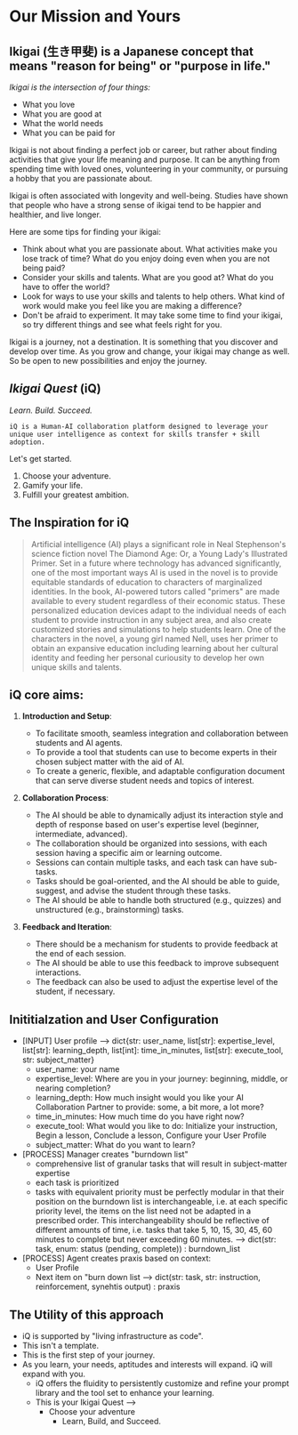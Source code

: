 # **Our Mission and Yours**

## Ikigai (生き甲斐) is a Japanese concept that means "reason for being" or "purpose in life."

*Ikigai is the intersection of four things:*

- What you love
- What you are good at
- What the world needs
- What you can be paid for

Ikigai is not about finding a perfect job or career, but rather about finding activities that give your life meaning and purpose. It can be anything from spending time with loved ones, volunteering in your community, or pursuing a hobby that you are passionate about.

Ikigai is often associated with longevity and well-being. Studies have shown that people who have a strong sense of ikigai tend to be happier and healthier, and live longer.

Here are some tips for finding your ikigai:

- Think about what you are passionate about. What activities make you lose track of time? What do you enjoy doing even when you are not being paid?
- Consider your skills and talents. What are you good at? What do you have to offer the world?
- Look for ways to use your skills and talents to help others. What kind of work would make you feel like you are making a difference?
- Don't be afraid to experiment. It may take some time to find your ikigai, so try different things and see what feels right for you.

Ikigai is a journey, not a destination. It is something that you discover and develop over time. As you grow and change, your ikigai may change as well. So be open to new possibilities and enjoy the journey.

## *Ikigai Quest* (iQ)
*Learn. Build. Succeed.*

`iQ is a Human-AI collaboration platform designed to leverage your unique user intelligence as context for skills transfer + skill adoption.`

Let's get started.
1. Choose your adventure.
2. Gamify your life.
3. Fulfill your greatest ambition.

## The Inspiration for iQ

> Artificial intelligence (AI) plays a significant role in Neal Stephenson's science fiction novel The Diamond Age: Or, a Young Lady's Illustrated Primer. Set in a future where technology has advanced significantly, one of the most important ways AI is used in the novel is to provide equitable standards of education to characters of marginalized identities. In the book, AI-powered tutors called "primers" are made available to every student regardless of their economic status. These personalized education devices adapt to the individual needs of each student to provide instruction in any subject area, and also create customized stories and simulations to help students learn.  One of the characters in the novel, a young girl named Nell, uses her primer to obtain an expansive education including learning about her cultural identity and feeding her personal curiousity to develop her own unique skills and talents.

## iQ core aims:

1. **Introduction and Setup**:
    - To facilitate smooth, seamless integration and collaboration between students and AI agents.
    - To provide a tool that students can use to become experts in their chosen subject matter with the aid of AI.
    - To create a generic, flexible, and adaptable configuration document that can serve diverse student needs and topics of interest.

2. **Collaboration Process**:
    - The AI should be able to dynamically adjust its interaction style and depth of response based on user's expertise level (beginner, intermediate, advanced).
    - The collaboration should be organized into sessions, with each session having a specific aim or learning outcome.
    - Sessions can contain multiple tasks, and each task can have sub-tasks.
    - Tasks should be goal-oriented, and the AI should be able to guide, suggest, and advise the student through these tasks.
    - The AI should be able to handle both structured (e.g., quizzes) and unstructured (e.g., brainstorming) tasks.

3. **Feedback and Iteration**:
    - There should be a mechanism for students to provide feedback at the end of each session.
    - The AI should be able to use this feedback to improve subsequent interactions.
    - The feedback can also be used to adjust the expertise level of the student, if necessary.

## Inititialzation and User Configuration

- [INPUT] User profile --> dict{str: user_name, list[str]: expertise_level, list[str]: learning_depth, list[int]: time_in_minutes, list[str]: execute_tool, str: subject_matter}
  - user_name: your name
  - expertise_level: Where are you in your journey: beginning, middle, or nearing completion?
  - learning_depth: How much insight would you like your AI Collaboration Partner to provide: some, a bit more, a lot more?
  - time_in_minutes: How much time do you have right now?
  - execute_tool: What would you like to do: Initialize your instruction, Begin a lesson, Conclude a lesson, Configure your User Profile
  - subject_matter: What do you want to learn? 
- [PROCESS] Manager creates "burndown list"
    - comprehensive list of granular tasks that will result in subject-matter expertise
    - each task is prioritized
    - tasks with equivalent priority must be perfectly modular in that their position on the burndown list is interchangeable, i.e. at each specific priority level, the items on the list need not be adapted in a prescribed order.  This interchangeability should be reflective of different amounts of time, i.e. tasks that take 5, 10, 15, 30, 45, 60 minutes to complete but never exceeding 60 minutes.
      --> dict(str: task, enum: status (pending, complete)) : burndown_list
- [PROCESS] Agent creates praxis based on context:
    - User Profile
    - Next item on "burn down list
      --> dict(str: task, str: instruction, reinforcement, synehtis output) : praxis

## The Utility of this approach

- iQ is supported by "living infrastructure as code".  
- This isn't a template.
- This is the first step of your journey.  
- As you learn, your needs, aptitudes and interests will expand.  iQ will expand with you.
  - iQ offers the fluidity to persistently customize and refine your prompt library and the tool set to enhance your learning.
  - This is your Ikigai Quest --> 
    - Choose your adventure
      - Learn, Build, and Succeed.  